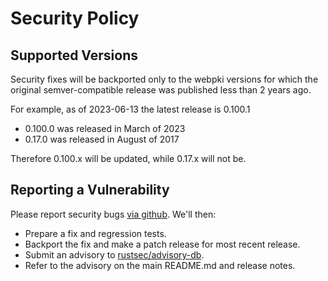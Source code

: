 # Security Policy

## Supported Versions

Security fixes will be backported only to the webpki versions for which the
original semver-compatible release was published less than 2 years ago.

For example, as of 2023-06-13 the latest release is 0.100.1

* 0.100.0 was released in March of 2023
* 0.17.0 was released in August of 2017

Therefore 0.100.x will be updated, while 0.17.x will not be.

## Reporting a Vulnerability

Please report security bugs [via github](https://github.com/rustls/webpki/security/advisories/new).
We'll then:

- Prepare a fix and regression tests.
- Backport the fix and make a patch release for most recent release.
- Submit an advisory to [rustsec/advisory-db](https://github.com/RustSec/advisory-db).
- Refer to the advisory on the main README.md and release notes.
